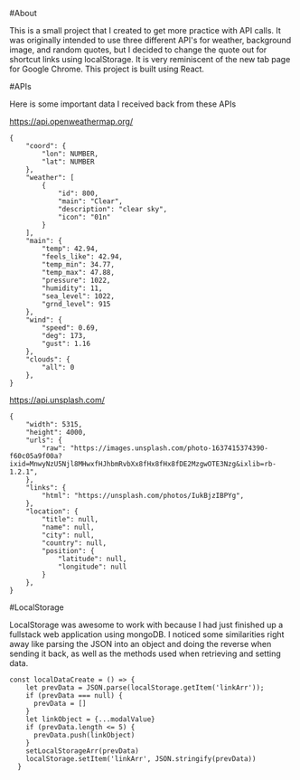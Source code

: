 #About

This is a small project that I created to get more practice with API calls. 
It was originally intended to use three different API's for weather, background image, and random quotes, but I decided to change the quote out for shortcut links using localStorage. It is very reminiscent of the new tab page for Google Chrome. This project is built using React.

#APIs

Here is some important data I received back from these APIs

https://api.openweathermap.org/

```
{
    "coord": {
        "lon": NUMBER,
        "lat": NUMBER
    },
    "weather": [
        {
            "id": 800,
            "main": "Clear",
            "description": "clear sky",
            "icon": "01n"
        }
    ],
    "main": {
        "temp": 42.94,
        "feels_like": 42.94,
        "temp_min": 34.77,
        "temp_max": 47.88,
        "pressure": 1022,
        "humidity": 11,
        "sea_level": 1022,
        "grnd_level": 915
    },
    "wind": {
        "speed": 0.69,
        "deg": 173,
        "gust": 1.16
    },
    "clouds": {
        "all": 0
    },
}
```

https://api.unsplash.com/


```
{
    "width": 5315,
    "height": 4000,
    "urls": {
        "raw": "https://images.unsplash.com/photo-1637415374390-f60c05a9f00a?ixid=MnwyNzU5Njl8MHwxfHJhbmRvbXx8fHx8fHx8fDE2MzgwOTE3Nzg&ixlib=rb-1.2.1",
    },
    "links": {
        "html": "https://unsplash.com/photos/IukBjzIBPYg",
    },
    "location": {
        "title": null,
        "name": null,
        "city": null,
        "country": null,
        "position": {
            "latitude": null,
            "longitude": null
        }
    },
}
```

#LocalStorage

LocalStorage was awesome to work with because I had just finished up a fullstack web application using mongoDB. I noticed some similarities right away like parsing the JSON into an object and doing the reverse when sending it back, as well as the methods used when retrieving and setting data. 

```
const localDataCreate = () => {
    let prevData = JSON.parse(localStorage.getItem('linkArr'));
    if (prevData === null) {
      prevData = []
    }
    let linkObject = {...modalValue}
    if (prevData.length <= 5) {
      prevData.push(linkObject)
    }
    setLocalStorageArr(prevData)
    localStorage.setItem('linkArr', JSON.stringify(prevData))
  }
```